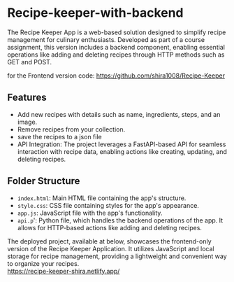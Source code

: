 # Recipe-keeper-with-backend

The Recipe Keeper App is a web-based solution designed to simplify recipe management for culinary enthusiasts. Developed as part of a course assignment, this version includes a backend component, enabling essential operations like adding and deleting recipes through HTTP methods such as GET and POST.
</br>


for the Frontend version code: https://github.com/shira1008/Recipe-Keeper


## Features

- Add new recipes with details such as name, ingredients, steps, and an image.
- Remove recipes from your collection.
- save the recipes to a json file
- API Integration: The project leverages a FastAPI-based API for seamless interaction with recipe data, enabling actions like creating, updating, and deleting recipes.


## Folder Structure

- `index.html`: Main HTML file containing the app's structure.
- `style.css`: CSS file containing styles for the app's appearance.
- `app.js`: JavaScript file with the app's functionality.
- `api.p`': Python file, which handles the backend operations of the app. It allows for HTTP-based actions like adding and deleting recipes.


The deployed project, available at below, showcases the frontend-only version of the Recipe Keeper Application. It utilizes JavaScript and local storage for recipe management, providing a lightweight and convenient way to organize your recipes. </br>
https://recipe-keeper-shira.netlify.app/
